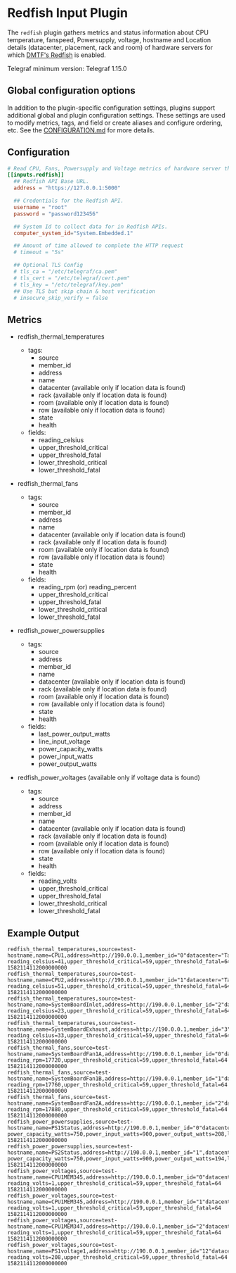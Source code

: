 # Redfish Input Plugin

The `redfish` plugin gathers metrics and status information about CPU
temperature, fanspeed, Powersupply, voltage, hostname and Location details
(datacenter, placement, rack and room) of hardware servers for which [DMTF's
Redfish](https://redfish.dmtf.org/) is enabled.

Telegraf minimum version: Telegraf 1.15.0

## Global configuration options <!-- @/docs/includes/plugin_config.md -->

In addition to the plugin-specific configuration settings, plugins support
additional global and plugin configuration settings. These settings are used to
modify metrics, tags, and field or create aliases and configure ordering, etc.
See the [CONFIGURATION.md][CONFIGURATION.md] for more details.

[CONFIGURATION.md]: ../../../docs/CONFIGURATION.md

## Configuration

```toml @sample.conf
# Read CPU, Fans, Powersupply and Voltage metrics of hardware server through redfish APIs
[[inputs.redfish]]
  ## Redfish API Base URL.
  address = "https://127.0.0.1:5000"

  ## Credentials for the Redfish API.
  username = "root"
  password = "password123456"

  ## System Id to collect data for in Redfish APIs.
  computer_system_id="System.Embedded.1"

  ## Amount of time allowed to complete the HTTP request
  # timeout = "5s"

  ## Optional TLS Config
  # tls_ca = "/etc/telegraf/ca.pem"
  # tls_cert = "/etc/telegraf/cert.pem"
  # tls_key = "/etc/telegraf/key.pem"
  ## Use TLS but skip chain & host verification
  # insecure_skip_verify = false
```

## Metrics

- redfish_thermal_temperatures
  - tags:
    - source
    - member_id
    - address
    - name
    - datacenter (available only if location data is found)
    - rack (available only if location data is found)
    - room (available only if location data is found)
    - row (available only if location data is found)
    - state
    - health
  - fields:
    - reading_celsius
    - upper_threshold_critical
    - upper_threshold_fatal
    - lower_threshold_critical
    - lower_threshold_fatal

- redfish_thermal_fans
  - tags:
    - source
    - member_id
    - address
    - name
    - datacenter (available only if location data is found)
    - rack (available only if location data is found)
    - room (available only if location data is found)
    - row (available only if location data is found)
    - state
    - health
  - fields:
    - reading_rpm (or) reading_percent
    - upper_threshold_critical
    - upper_threshold_fatal
    - lower_threshold_critical
    - lower_threshold_fatal

- redfish_power_powersupplies
  - tags:
    - source
    - address
    - member_id
    - name
    - datacenter (available only if location data is found)
    - rack (available only if location data is found)
    - room (available only if location data is found)
    - row (available only if location data is found)
    - state
    - health
  - fields:
    - last_power_output_watts
    - line_input_voltage
    - power_capacity_watts
    - power_input_watts
    - power_output_watts

- redfish_power_voltages (available only if voltage data is found)
  - tags:
    - source
    - address
    - member_id
    - name
    - datacenter (available only if location data is found)
    - rack (available only if location data is found)
    - room (available only if location data is found)
    - row (available only if location data is found)
    - state
    - health
  - fields:
    - reading_volts
    - upper_threshold_critical
    - upper_threshold_fatal
    - lower_threshold_critical
    - lower_threshold_fatal

## Example Output

```text
redfish_thermal_temperatures,source=test-hostname,name=CPU1,address=http://190.0.0.1,member_id="0"datacenter="Tampa",health="OK",rack="12",room="tbc",row="3",state="Enabled" reading_celsius=41,upper_threshold_critical=59,upper_threshold_fatal=64 1582114112000000000
redfish_thermal_temperatures,source=test-hostname,name=CPU2,address=http://190.0.0.1,member_id="1"datacenter="Tampa",health="OK",rack="12",room="tbc",row="3",state="Enabled" reading_celsius=51,upper_threshold_critical=59,upper_threshold_fatal=64 1582114112000000000
redfish_thermal_temperatures,source=test-hostname,name=SystemBoardInlet,address=http://190.0.0.1,member_id="2"datacenter="Tampa",health="OK",rack="12",room="tbc",row="3",state="Enabled" reading_celsius=23,upper_threshold_critical=59,upper_threshold_fatal=64 1582114112000000000
redfish_thermal_temperatures,source=test-hostname,name=SystemBoardExhaust,address=http://190.0.0.1,member_id="3"datacenter="Tampa",health="OK",rack="12",room="tbc",row="3",state="Enabled" reading_celsius=33,upper_threshold_critical=59,upper_threshold_fatal=64 1582114112000000000
redfish_thermal_fans,source=test-hostname,name=SystemBoardFan1A,address=http://190.0.0.1,member_id="0"datacenter="Tampa",health="OK",rack="12",room="tbc",row="3",state="Enabled" reading_rpm=17720,upper_threshold_critical=59,upper_threshold_fatal=64 1582114112000000000
redfish_thermal_fans,source=test-hostname,name=SystemBoardFan1B,address=http://190.0.0.1,member_id="1"datacenter="Tampa",health="OK",rack="12",room="tbc",row="3",state="Enabled" reading_rpm=17760,upper_threshold_critical=59,upper_threshold_fatal=64 1582114112000000000
redfish_thermal_fans,source=test-hostname,name=SystemBoardFan2A,address=http://190.0.0.1,member_id="2"datacenter="Tampa",health="OK",rack="12",room="tbc",row="3",state="Enabled" reading_rpm=17880,upper_threshold_critical=59,upper_threshold_fatal=64 1582114112000000000
redfish_power_powersupplies,source=test-hostname,name=PS1Status,address=http://190.0.0.1,member_id="0"datacenter="Tampa",health="OK",rack="12",room="tbc",row="3",state="Enabled" power_capacity_watts=750,power_input_watts=900,power_output_watts=208,last_power_output_watts=98,line_input_reading_volts=204 1582114112000000000
redfish_power_powersupplies,source=test-hostname,name=PS2Status,address=http://190.0.0.1,member_id="1",datacenter="Tampa",health="OK",rack="12",room="tbc",row="3",state="Enabled" power_capacity_watts=750,power_input_watts=900,power_output_watts=194,last_power_output_watts=98,line_input_reading_volts=204 1582114112000000000
redfish_power_voltages,source=test-hostname,name=CPU1MEM345,address=http://190.0.0.1,member_id="0"datacenter="Tampa",health="OK",rack="12",room="tbc",row="3",state="Enabled" reading_volts=1,upper_threshold_critical=59,upper_threshold_fatal=64 1582114112000000000
redfish_power_voltages,source=test-hostname,name=CPU1MEM345,address=http://190.0.0.1,member_id="1"datacenter="Tampa",health="OK",rack="12",room="tbc",row="3",state="Enabled" reading_volts=1,upper_threshold_critical=59,upper_threshold_fatal=64 1582114112000000000
redfish_power_voltages,source=test-hostname,name=CPU1MEM347,address=http://190.0.0.1,member_id="2"datacenter="Tampa",health="OK",rack="12",room="tbc",row="3",state="Enabled" reading_volts=1,upper_threshold_critical=59,upper_threshold_fatal=64 1582114112000000000
redfish_power_voltages,source=test-hostname,name=PS1voltage1,address=http://190.0.0.1,member_id="12"datacenter="Tampa",health="OK",rack="12",room="tbc",row="3",state="Enabled" reading_volts=208,upper_threshold_critical=59,upper_threshold_fatal=64 1582114112000000000

```

